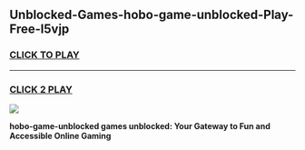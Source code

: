 
## Unblocked-Games-hobo-game-unblocked-Play-Free-l5vjp
<h3>
<a href="https://premium76.site?title=hobo-game-unblocked&ref=22A">CLICK TO PLAY</a></h3>
<hr>

<h3>
<a href="https://premium76.site?title=hobo-game-unblocked&ref=22A">CLICK 2 PLAY</a>
  
</h3>

<a href="https://premium76.site?title=hobo-game-unblocked&ref=22A"><img src="https://clearcache.store/games.png"></a>


**hobo-game-unblocked games unblocked: Your Gateway to Fun and Accessible Online Gaming**
